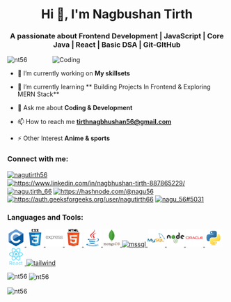 <h1 align="center">Hi 👋, I'm Nagbushan Tirth</h1>
<h3 align="center">A passionate about Frontend Development | JavaScript | Core Java | React | Basic DSA | Git-GItHub </h3>
<img align="right" alt="Coding" width="400" src="https://media.tenor.com/rePDfDWO3XoAAAAd/hacking.gif">

<p align="left"> <img src="https://komarev.com/ghpvc/?username=nt56&label=Profile%20views&color=0e75b6&style=flat" alt="nt56" /> </p>

- 🔭 I’m currently working on **My skillsets**

- 🌱 I’m currently learning ** Building Projects In Frontend & Exploring MERN Stack**

- 💬 Ask me about **Coding & Development**

- 📫 How to reach me **tirthnagbhushan56@gmail.com**

- ⚡ Other Interest **Anime & sports**

<h3 align="left">Connect with me: </h3>
<p align="left">
<a href="https://twitter.com/nagutirth56" target="blank"><img align="center" src="https://raw.githubusercontent.com/rahuldkjain/github-profile-readme-generator/master/src/images/icons/Social/twitter.svg" alt="nagutirth56" height="30" width="40" /></a>
<a href="https://linkedin.com/in/https://www.linkedin.com/in/nagbhushan-tirth-887865229/" target="blank"><img align="center" src="https://raw.githubusercontent.com/rahuldkjain/github-profile-readme-generator/master/src/images/icons/Social/linked-in-alt.svg" alt="https://www.linkedin.com/in/nagbhushan-tirth-887865229/" height="30" width="40" /></a>
<a href="https://instagram.com/tirth_nagbhushan_22" target="blank"><img align="center" src="https://raw.githubusercontent.com/rahuldkjain/github-profile-readme-generator/master/src/images/icons/Social/instagram.svg" alt="nagu.tirth_66" height="30" width="40" /></a>
<a href="https://hashnode.com/https://hashnode.com/@nagu56" target="blank"><img align="center" src="https://raw.githubusercontent.com/rahuldkjain/github-profile-readme-generator/master/src/images/icons/Social/hashnode.svg" alt="https://hashnode.com/@nagu56" height="30" width="40" /></a>
<a href="https://auth.geeksforgeeks.org/user/nagutirth66" target="blank"><img align="center" src="https://media.geeksforgeeks.org/gfg-gg-logo.svg" alt="https://auth.geeksforgeeks.org/user/nagutirth66" height="30" width="40" /></a>
<a href="https://discord.gg/nagu_56#5031" target="blank"><img align="center" src="https://raw.githubusercontent.com/rahuldkjain/github-profile-readme-generator/master/src/images/icons/Social/discord.svg" alt="nagu_56#5031" height="30" width="40" /></a>
</p>

<h3 align="left">Languages and Tools: </h3>
<p align="left"> 
<a href="https://www.cprogramming.com/" target="_blank" rel="noreferrer"> <img src="https://raw.githubusercontent.com/devicons/devicon/master/icons/c/c-original.svg" alt="c" width="40" height="40"/> </a> <a href="https://www.w3schools.com/css/" target="_blank" rel="noreferrer"> <img src="https://raw.githubusercontent.com/devicons/devicon/master/icons/css3/css3-original-wordmark.svg" alt="css3" width="40" height="40"/> </a> 
<a href="https://expressjs.com" target="_blank" rel="noreferrer"> <img src="https://raw.githubusercontent.com/devicons/devicon/master/icons/express/express-original-wordmark.svg" alt="express" width="40" height="40"/> </a> 
<a href="https://www.w3.org/html/" target="_blank" rel="noreferrer"> <img src="https://raw.githubusercontent.com/devicons/devicon/master/icons/html5/html5-original-wordmark.svg" alt="html5" width="40" height="40"/> </a> <a href="https://www.java.com" target="_blank" rel="noreferrer"> <img src="https://raw.githubusercontent.com/devicons/devicon/master/icons/java/java-original.svg" alt="java" width="40" height="40"/> </a> 
<a href="https://www.mongodb.com/" target="_blank" rel="noreferrer"><img src="https://raw.githubusercontent.com/devicons/devicon/master/icons/mongodb/mongodb-original-wordmark.svg" alt="mongodb" width="40" height="40"/> </a> 
<a href="https://www.microsoft.com/en-us/sql-server" target="_blank" rel="noreferrer"> <img src="https://www.svgrepo.com/show/303229/microsoft-sql-server-logo.svg" alt="mssql" width="40" height="40"/> </a> 
<a href="https://www.mysql.com/" target="_blank" rel="noreferrer"> <img src="https://raw.githubusercontent.com/devicons/devicon/master/icons/mysql/mysql-original-wordmark.svg" alt="mysql" width="40" height="40"/> </a> 
<a href="https://nodejs.org" target="_blank" rel="noreferrer"> <img src="https://raw.githubusercontent.com/devicons/devicon/master/icons/nodejs/nodejs-original-wordmark.svg" alt="nodejs" width="40" height="40"/> </a> 
<a href="https://www.oracle.com/" target="_blank" rel="noreferrer"> <img src="https://raw.githubusercontent.com/devicons/devicon/master/icons/oracle/oracle-original.svg" alt="oracle" width="40" height="40"/> </a> 
<a href="https://www.python.org" target="_blank" rel="noreferrer"> <img src="https://raw.githubusercontent.com/devicons/devicon/master/icons/python/python-original.svg" alt="python" width="40" height="40"/> </a> 
<a href="https://reactjs.org/" target="_blank" rel="noreferrer"> <img src="https://raw.githubusercontent.com/devicons/devicon/master/icons/react/react-original-wordmark.svg" alt="react" width="40" height="40"/> </a>  
<a href="https://tailwindcss.com/" target="_blank" rel="noreferrer"> <img src="https://www.vectorlogo.zone/logos/tailwindcss/tailwindcss-icon.svg" alt="tailwind" width="40" height="40"/> </a> </p>

<p><img align="left" src="https://github-readme-stats.vercel.app/api/top-langs?username=nt56&show_icons=true&locale=en&layout=compact" alt="nt56" /></p>

<p>&nbsp;<img align="center" src="https://github-readme-stats.vercel.app/api?username=nt56&show_icons=true&locale=en" alt="nt56" /></p>

<p><img align="center" src="https://github-readme-streak-stats.herokuapp.com/?user=nt56&" alt="nt56" /></p>
